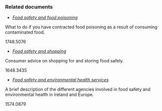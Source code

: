 ###  Related documents

  * [ _Food safety and food poisoning_ ](/en/health/food-safety/food-safety-and-food-poisoning/)

What to do if you have contracted food poisoning as a result of consuming
contaminated food.

1748.5076

  * [ _Food safety and shopping_ ](/en/health/food-safety/food-safety-and-shopping/)

Consumer advice on shopping for and storing food safely.

1648.3435

  * [ _Food safety and environmental health services_ ](/en/health/food-safety/food-safety-and-environmental-health-services/)

A brief description of the different agencies involved in food safety and
environmental health in Ireland and Europe.

1574.0879
